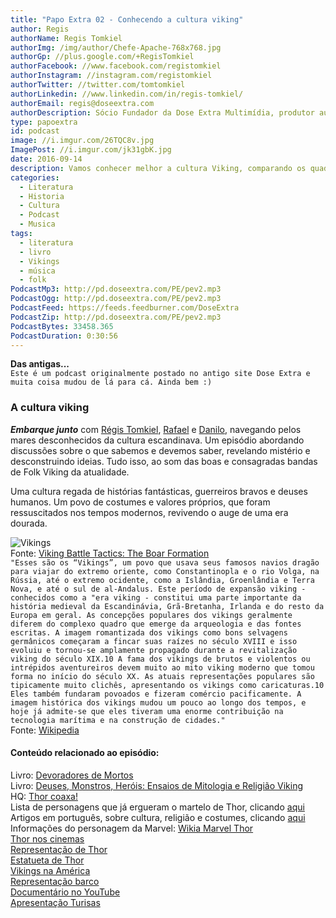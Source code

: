 ```yaml
---
title: "Papo Extra 02 - Conhecendo a cultura viking"
author: Regis
authorName: Regis Tomkiel
authorImg: /img/author/Chefe-Apache-768x768.jpg
authorGp: //plus.google.com/+RegisTomkiel
authorFacebook: //www.facebook.com/registomkiel
authorInstagram: //instagram.com/registomkiel
authorTwitter: //twitter.com/tomtomkiel
authorLinkedin: //www.linkedin.com/in/regis-tomkiel/
authorEmail: regis@doseextra.com
authorDescription: Sócio Fundador da Dose Extra Multimídia, produtor audiovisual, desenvolvedor web, podcaster, escritor e quando sobra tempo, coleciona videogames e filmes independentes.
type: papoextra
id: podcast
image: //i.imgur.com/26TQC8v.jpg
ImagePost: //i.imgur.com/jk31gbK.jpg
date: 2016-09-14
description: Vamos conhecer melhor a cultura Viking, comparando os quadrinhos com a história.
categories:
  - Literatura
  - Historia
  - Cultura
  - Podcast
  - Musica
tags:
  - literatura
  - livro
  - Vikings
  - música
  - folk
PodcastMp3: http://pd.doseextra.com/PE/pev2.mp3
PodcastOgg: http://pd.doseextra.com/PE/pev2.mp3
PodcastFeed: https://feeds.feedburner.com/DoseExtra
PodcastZip: http://pd.doseextra.com/PE/pev2.mp3
PodcastBytes: 33458.365
PodcastDuration: 0:30:56
---
```

**Das antigas...**   
``Este é um podcast originalmente postado no antigo site Dose Extra e muita coisa mudou de lá para cá. Ainda bem :) ``   

### A cultura viking
***Embarque junto*** com [Régis Tomkiel](//twitter.com/tomtomkiel "Régis"), [Rafael](//twitter.com/RealRafaelB "@RealRafaelB") e [Danilo](//www.facebook.com/danilo.yamada.5 "Danilo"), navegando pelos mares desconhecidos da cultura escandinava. Um episódio abordando discussões sobre o que sabemos e devemos saber, revelando mistério e desconstruindo ideias. Tudo isso, ao som das boas e consagradas bandas de Folk Viking da atualidade.  

Uma cultura regada de histórias fantásticas, guerreiros bravos e deuses humanos. Um povo de costumes e valores próprios, que foram ressuscitados nos tempos modernos, revivendo o auge de uma era dourada.

![Vikings](https://i2.wp.com/spangenhelm.com/wp-content/uploads/2016/06/svinfylking.jpg?resize=490%2C275 "Viking Battle Tactics: The Boar Formation")   
Fonte: [Viking Battle Tactics: The Boar Formation](http://spangenhelm.com/viking-battle-tactics-boar-formation/)     
``"Esses são os “Vikings”, um povo que usava seus famosos navios dragão para viajar do extremo oriente, como Constantinopla e o rio Volga, na Rússia, até o extremo ocidente, como a Islândia, Groenlândia e Terra Nova, e até o sul de al-Andalus. Este período de expansão viking - conhecidos como a "era viking - constitui uma parte importante da história medieval da Escandinávia, Grã-Bretanha, Irlanda e do resto da Europa em geral.
As concepções populares dos vikings geralmente diferem do complexo quadro que emerge da arqueologia e das fontes escritas. A imagem romantizada dos vikings como bons selvagens germânicos começaram a fincar suas raízes no século XVIII e isso evoluiu e tornou-se amplamente propagado durante a revitalização viking do século XIX.10 A fama dos vikings de brutos e violentos ou intrépidos aventureiros devem muito ao mito viking moderno que tomou forma no início do século XX. As atuais representações populares são tipicamente muito clichês, apresentando os vikings como caricaturas.10 Eles também fundaram povoados e fizeram comércio pacificamente. A imagem histórica dos vikings mudou um pouco ao longo dos tempos, e hoje já admite-se que eles tiveram uma enorme contribuição na tecnologia marítima e na construção de cidades."``   
Fonte: [Wikipedia](//pt.wikipedia.org/wiki/Vikings "Wikipedia")


#### Conteúdo relacionado ao episódio:

Livro: [Devoradores de Mortos](//www.skoob.com.br/livro/1883ED2539-devoradores-de-mortos "Devoradores de Mortos")   
Livro: [Deuses, Monstros, Heróis: Ensaios de Mitologia e Religião Viking]( # "Deuses, Monstros, Heróis: Ensaios de Mitologia e Religião Viking")   
HQ: [Thor coaxa!](//www.guiadosquadrinhos.com/edicao/superaventuras-marvel-n-102/sam0301/8028 "Thor coaxa!")   
Lista de personagens que já ergueram o martelo de Thor, clicando [aqui](//www.seeloko.com/2014/12/5-personagens-que-ja-levantaram-o.html)   
Artigos em português, sobre cultura, religião e costumes, clicando [aqui](//neve2012.blogspot.com.br/p/artigos-dos-membros.html)  
Informações do personagem da Marvel: [Wikia Marvel Thor](//marvel.wikia.com/Thor "Wikia Marvel Thor")   
[Thor nos cinemas](//i.ndtvimg.com/mt/movies/2013-10/thor-630.jpg "Thor nos cinemas")   
[Representação de Thor](//4.bp.blogspot.com/-Uq8RQN_EPpQ/ULo4OrK2jxI/AAAAAAAAByw/pJmpUUg4S0c/s1600/norsethor.jpg "Representação de Thor")   
[Estatueta de Thor](//photos1.blogger.com/blogger/2983/2680/400/thor.jpg "Estatueta de Thor")   
[Vikings na América](//guiadoestudante.abril.com.br/aventuras-historia/vikings-descobriram-america-434691.shtml "Vikings na América")   
[Representação barco](//www.historiadomundo.com.br/imagens/viking_historia2.gif "Representação barco")   
[Documentário no YouTube](//www.youtube.com/watch?v=z_bAJn3oWG0 "Documentário no YouTube")   
[Apresentação Turisas](//www.youtube.com/watch?v=wqPKYlkyBJs "Apresentação Turisas")   
